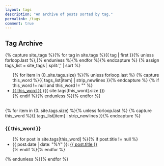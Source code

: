 ```yaml
---
layout: tags
description: "An archive of posts sorted by tag."
permalink: /tags
comment: true
---
```


## Tag Archive

{% capture site_tags %}{% for tag in site.tags %}{{ tag | first }}{% unless forloop.last %},{% endunless %}{% endfor %}{% endcapture %}
{% assign tags_list = site_tags | split:',' | sort %}
<ul class="entry-meta">
  {% for item in (0..site.tags.size) %}{% unless forloop.last %}
  {% capture this_word %}{{ tags_list[item] | strip_newlines }}{% endcapture %}
  {% if this_word != null and this_word != "" %}
  <li><a href="#{{ this_word | url_encode }}" class="tag"><span class="term">{{ this_word }}</span></a><span class="count"> ({{ site.tags[this_word].size }})</span></li>
  {% endif %}{% endunless %}{% endfor %}
</ul>
<br/>
{% for item in (0..site.tags.size) %}{% unless forloop.last %}
{% capture this_word %}{{ tags_list[item] | strip_newlines }}{% endcapture %}
   <h3 id="{{ this_word | url_encode }}" class="red-title">{{ this_word }}</h3> <!--url_encode changes spaces to plus signs-->
   <ul>
    {% for post in site.tags[this_word] %}{% if post.title != null %}
    <li class="entry-title">{{ post.date | date: "%Y" }}: <a href="{{ post.url }}" title="{{ post.title }}">{{ post.title }}</a></li>
    {% endif %}{% endfor %}<br/>
  </ul>
{% endunless %}{% endfor %}
